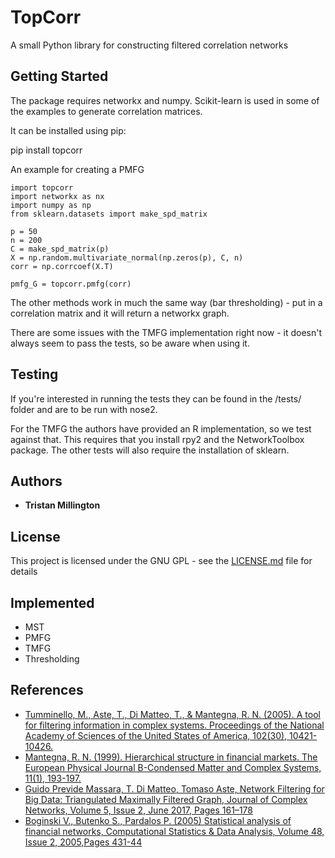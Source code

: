 # TopCorr

A small Python library for constructing filtered correlation networks

## Getting Started

The package requires networkx and numpy. Scikit-learn is used in some of the examples to generate correlation matrices.

It can be installed using pip:

pip install topcorr

An example for creating a PMFG
```
import topcorr
import networkx as nx
import numpy as np
from sklearn.datasets import make_spd_matrix

p = 50
n = 200
C = make_spd_matrix(p)
X = np.random.multivariate_normal(np.zeros(p), C, n)
corr = np.corrcoef(X.T)

pmfg_G = topcorr.pmfg(corr)
```

The other methods work in much the same way (bar thresholding) - put in a correlation matrix and
it will return a networkx graph.

There are some issues with the TMFG implementation right now - it doesn't always seem to pass the
tests, so be aware when using it.

## Testing

If you're interested in running the tests they can be found in the /tests/ folder and are to
be run with nose2. 

For the TMFG the authors have provided an R implementation, so we test against that. This requires
that you install rpy2 and the NetworkToolbox package. The other tests will also require the installation
of sklearn. 

## Authors

* **Tristan Millington**

## License

This project is licensed under the GNU GPL - see the [LICENSE.md](LICENSE.md) file for details

## Implemented
* MST
* PMFG
* TMFG
* Thresholding

## References
* [Tumminello, M., Aste, T., Di Matteo, T., & Mantegna, R. N. (2005). A tool for filtering information in complex systems. Proceedings of the National Academy of Sciences of the United States of America, 102(30), 10421-10426.](http://www.pnas.org/content/102/30/10421)
* [Mantegna, R. N. (1999). Hierarchical structure in financial markets. The European Physical Journal B-Condensed Matter and Complex Systems, 11(1), 193-197.](https://epjb.epj.org/articles/epjb/abs/1999/17/b9199/b9199.html)
* [Guido Previde Massara, T. Di Matteo, Tomaso Aste, Network Filtering for Big Data: Triangulated Maximally Filtered Graph, Journal of Complex Networks, Volume 5, Issue 2, June 2017, Pages 161–178](https://doi.org/10.1093/comnet/cnw015)
* [Boginski V., Butenko S., Pardalos P. (2005) Statistical analysis of financial networks, Computational Statistics & Data Analysis, Volume 48, Issue 2, 2005,Pages 431-44](https://www.sciencedirect.com/science/article/abs/pii/S0167947304000258)
